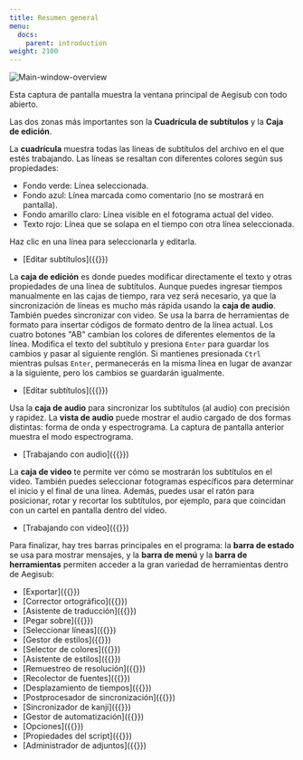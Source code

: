 ```yaml
---
title: Resumen general
menu:
  docs:
    parent: introduction
weight: 2100
---
```


![Main-window-overview](/img/3.2/Main-window-overview.png)

Esta captura de pantalla muestra la ventana principal de Aegisub con todo abierto.

Las dos zonas más importantes son la **Cuadrícula de subtítulos** y la **Caja de edición**.

La **cuadrícula** muestra todas las líneas de subtítulos del archivo en el que estés trabajando. Las líneas se resaltan con diferentes colores según sus propiedades:
- Fondo verde: Línea seleccionada.
- Fondo azul: Línea marcada como comentario (no se mostrará en pantalla).
- Fondo amarillo claro: Línea visible en el fotograma actual del video.
- Texto rojo: Línea que se solapa en el tiempo con otra línea seleccionada.

Haz clic en una línea para seleccionarla y editarla.

- [Editar subtítulos]({{<relref path="Editing_Subtitles">}})

<div></div>

La **caja de edición** es donde puedes modificar directamente el texto y otras propiedades de una línea de subtítulos. Aunque puedes ingresar tiempos manualmente en las cajas de tiempo, rara vez será necesario, ya que la sincronización de líneas es mucho más rápida usando la **caja de audio**. También puedes sincronizar con video. Se usa la barra de herramientas de formato para insertar códigos de formato dentro de la línea actual. Los cuatro botones "AB" cambian los colores de diferentes elementos de la línea. Modifica el texto del subtítulo y presiona `Enter` para guardar los cambios y pasar al siguiente renglón. Si mantienes presionada `Ctrl` mientras pulsas `Enter`, permanecerás en la misma línea en lugar de avanzar a la siguiente, pero los cambios se guardarán igualmente.

- [Editar subtítulos]({{<relref path="Editing_Subtitles">}})

<div></div>

Usa la **caja de audio** para sincronizar los subtítulos (al audio) con precisión y rapidez. La **vista de audio** puede mostrar el audio cargado de dos formas distintas: forma de onda y espectrograma. La captura de pantalla anterior muestra el modo espectrograma.

- [Trabajando con audio]({{<relref path="Audio">}})

<div></div>

La **caja de video** te permite ver cómo se mostrarán los subtítulos en el video. También puedes seleccionar fotogramas específicos para determinar el inicio y el final de una línea. Además, puedes usar el ratón para posicionar, rotar y recortar los subtítulos, por ejemplo, para que coincidan con un cartel en pantalla dentro del video.

- [Trabajando con video]({{<relref path="Video">}})

<div></div>

Para finalizar, hay tres barras principales en el programa: la **barra de estado** se usa para mostrar mensajes, y la **barra de menú** y la **barra de herramientas** permiten acceder a la gran variedad de herramientas dentro de Aegisub:

- [Exportar]({{<relref path="Exporting" lang="en">}})
- [Corrector ortográfico]({{<relref path="Spell_Checker" lang="en">}})
- [Asistente de traducción]({{<relref path="Translation_Assistant">}})
- [Pegar sobre]({{<relref path="Paste_Over" lang="en">}})
- [Seleccionar líneas]({{<relref path="Select_Lines" lang="en">}})
- [Gestor de estilos]({{<relref path="Styles">}})
- [Selector de colores]({{<relref path="Colour_Picker" lang="en">}})
- [Asistente de estilos]({{<relref path="Styling_Assistant" lang="en">}})
- [Remuestreo de resolución]({{<relref path="Resolution_Resampler" lang="en">}})
- [Recolector de fuentes]({{<relref path="Fonts_Collector" lang="en">}})
- [Desplazamiento de tiempos]({{<relref path="Shift_Times">}})
- [Postprocesador de sincronización]({{<relref path="Timing_Post-Processor" lang="en">}})
- [Sincronizador de kanji]({{<relref path="Kanji_Timer" lang="en">}})
- [Gestor de automatización]({{<relref path="Automation" lang="en">}})
- [Opciones]({{<relref path="Options">}})
- [Propiedades del script]({{<relref path="Properties">}})
- [Administrador de adjuntos]({{<relref path="Attachment_Manager" lang="en">}})

<div></div>

